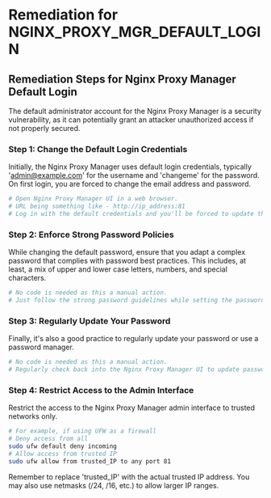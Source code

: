 # Remediation for NGINX_PROXY_MGR_DEFAULT_LOGIN

## Remediation Steps for Nginx Proxy Manager Default Login
The default administrator account for the Nginx Proxy Manager is a security vulnerability, as it can potentially grant an attacker unauthorized access if not properly secured.

### Step 1: Change the Default Login Credentials
Initially, the Nginx Proxy Manager uses default login credentials, typically 'admin@example.com' for the username and 'changeme' for the password. On first login, you are forced to change the email address and password. 
```bash
# Open Nginx Proxy Manager UI in a web browser. 
# URL being something like - http://ip_address:81
# Log in with the default credentials and you'll be forced to update them.
```

### Step 2: Enforce Strong Password Policies
While changing the default password, ensure that you adapt a complex password that complies with password best practices. This includes, at least, a mix of upper and lower case letters, numbers, and special characters.

```bash
# No code is needed as this a manual action.
# Just follow the strong password guidelines while setting the password.
```

### Step 3: Regularly Update Your Password
Finally, it's also a good practice to regularly update your password or use a password manager.
```bash
# No code is needed as this a manual action.
# Regularly check back into the Nginx Proxy Manager UI to update password.
```

### Step 4: Restrict Access to the Admin Interface
Restrict the access to the Nginx Proxy Manager admin interface to trusted networks only.
```bash
# For example, if using UFW as a firewall
# Deny access from all
sudo ufw default deny incoming
# Allow access from trusted IP
sudo ufw allow from trusted_IP to any port 81
```
Remember to replace 'trusted_IP' with the actual trusted IP address. You may also use netmasks (/24, /16, etc.) to allow larger IP ranges.